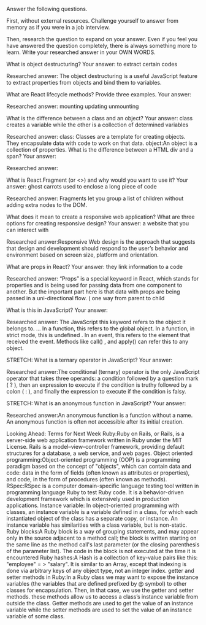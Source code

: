 Answer the following questions.

First, without external resources. Challenge yourself to answer from memory as if you were in a job interview.

Then, research the question to expand on your answer. Even if you feel you have answered the question completely, there is always something more to learn. Write your researched answer in your OWN WORDS.

What is object destructuring?
Your answer: to extract certain codes

Researched answer:
The object destructuring is a useful JavaScript feature to extract properties from objects and bind them to variables.

What are React lifecycle methods? Provide three examples.
Your answer:

Researched answer:
mounting
updating
unmounting

What is the difference between a class and an object?
Your answer: class creates a variable while the other is a collection of determined variables

Researched answer:
class: Classes are a template for creating objects. They encapsulate data with code to work on that data.
object:An object is a collection of properties.
What is the difference between a HTML div and a span?
Your answer:

Researched answer:

What is React.Fragment (or <>) and why would you want to use it?
Your answer: ghost carrots used to enclose a long piece of code

Researched answer: Fragments let you group a list of children without adding extra nodes to the DOM.

What does it mean to create a responsive web application? What are three options for creating responsive design?
Your answer: a website that you can interect with

Researched answer:Responsive Web design is the approach that suggests that design and development should respond to the user’s behavior and environment based on screen size, platform and orientation.

What are props in React?
Your answer: they link information to a code

Researched answer: “Props” is a special keyword in React, which stands for properties and is being used for passing data from one component to another. But the important part here is that data with props are being passed in a uni-directional flow. ( one way from parent to child

What is this in JavaScript?
Your answer:

Researched answer: The JavaScript this keyword refers to the object it belongs to. ... In a function, this refers to the global object. In a function, in strict mode, this is undefined . In an event, this refers to the element that received the event. Methods like call() , and apply() can refer this to any object.

STRETCH: What is a ternary operator in JavaScript?
Your answer:

Researched answer:The conditional (ternary) operator is the only JavaScript operator that takes three operands: a condition followed by a question mark ( ? ), then an expression to execute if the condition is truthy followed by a colon ( : ), and finally the expression to execute if the condition is falsy.

STRETCH: What is an anonymous function in JavaScript?
Your answer:

Researched answer:An anonymous function is a function without a name. An anonymous function is often not accessible after its initial creation.

Looking Ahead: Terms for Next Week
Ruby:Ruby on Rails, or Rails, is a server-side web application framework written in Ruby under the MIT License. Rails is a model–view–controller framework, providing default structures for a database, a web service, and web pages.
Object oriented programming:Object-oriented programming (OOP) is a programming paradigm based on the concept of "objects", which can contain data and code: data in the form of fields (often known as attributes or properties), and code, in the form of procedures (often known as methods).
RSpec:RSpec is a computer domain-specific language testing tool written in programming language Ruby to test Ruby code. It is a behavior-driven development framework which is extensively used in production applications.
Instance variable: In object-oriented programming with classes, an instance variable is a variable defined in a class, for which each instantiated object of the class has a separate copy, or instance. An instance variable has similarities with a class variable, but is non-static.
Ruby blocks:A Ruby block is a way of grouping statements, and may appear only in the source adjacent to a method call; the block is written starting on the same line as the method call's last parameter (or the closing parenthesis of the parameter list). The code in the block is not executed at the time it is encountered
Ruby hashes:A Hash is a collection of key-value pairs like this: "employee" = > "salary". It is similar to an Array, except that indexing is done via arbitrary keys of any object type, not an integer index.
getter and setter methods in Ruby:In a Ruby class we may want to expose the instance variables (the variables that are defined prefixed by @ symbol) to other classes for encapsulation. Then, in that case, we use the getter and setter methods. these methods allow us to access a class’s instance variable from outside the class. Getter methods are used to get the value of an instance variable while the setter methods are used to set the value of an instance variable of some class.
